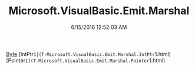 ﻿---
title: Microsoft.VisualBasic.Emit.Marshal
date: 6/15/2016 12:52:03 AM
---

[Byte](T-Microsoft.VisualBasic.Emit.Marshal.Byte.html)
[IntPtr`1](T-Microsoft.VisualBasic.Emit.Marshal.IntPtr`1.html)
[Pointer`1](T-Microsoft.VisualBasic.Emit.Marshal.Pointer`1.html)
